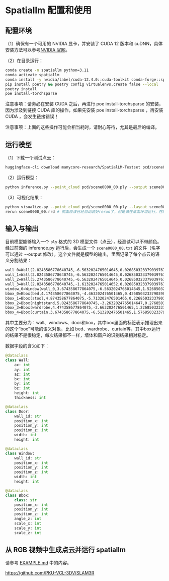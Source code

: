# Spatiallm 配置和使用

## 配置环境

（1）确保有一个可用的 NVIDIA 显卡，并安装了 CUDA 12 版本和 cuDNN，具体安装方法可以参考[NVIDIA 官网](https://docs.nvidia.com/cuda/cuda-installation-guide-linux/)。

（2）在目录运行：

```bash
conda create -n spatiallm python=3.11
conda activate spatiallm
conda install -y nvidia/label/cuda-12.4.0::cuda-toolkit conda-forge::sparsehash
pip install poetry && poetry config virtualenvs.create false --local
poetry install
poe install-torchsparse 
```

注意事项：请务必在安装 CUDA 之后，再进行 poe install-torchsparse 的安装，因为涉及到链接 CUDA 库的操作，如果先安装 poe install-torchsparse ，再安装 CUDA ，会发生链接错误！

注意事项：上面的这些操作可能会相当耗时，请耐心等待，尤其是最后的编译。

## 运行模型

（1）下载一个测试点云：

```bash
huggingface-cli download manycore-research/SpatialLM-Testset pcd/scene0000_00.ply --repo-type dataset --local-dir .
```

（2）运行模型：

```bash
python inference.py --point_cloud pcd/scene0000_00.ply --output scene0000_00.txt --model_path manycore-research/SpatialLM-Llama-1B
```

（3）可视化结果：

```bash
python visualize.py --point_cloud pcd/scene0000_00.ply --layout scene0000_00.txt --save scene0000_00.rrd
rerun scene0000_00.rrd # 前面应该已经自动装好rerun了，但是请在桌面环境运行，在SSH运行则会无法启动display
```

## 输入与输出

目前模型能够输入一个 `ply` 格式的 3D 模型文件（点云），经测试可以不带颜色。经过前面的 inference.py 运行后，会生成一个 `scene0000_00.txt` 的文件（名字可以通过 --output 修改），这个文件就是模型的输出，里面记录了每个点云的语义分割结果：

```txt
wall_0=Wall(2.0243586778640745,-6.5632024765014645,0.026850323379039767,5.2743586778640745,-6.5632024765014645,0.026850323379039767,2.68,0.0)
wall_1=Wall(2.0243586778640745,-6.5632024765014645,0.026850323379039767,2.0243586778640745,-1.6132024765014652,0.026850323379039767,2.68,0.0)
wall_2=Wall(5.2743586778640745,-6.5632024765014645,0.026850323379039767,5.2743586778640745,-1.6132024765014652,0.026850323379039767,2.68,0.0)
wall_3=Wall(2.0243586778640745,-1.6132024765014652,0.026850323379039767,5.2743586778640745,-1.6132024765014652,0.026850323379039767,2.68,0.0)
window_0=Window(wall_0,3.674358677864075,-6.5632024765014645,1.5268503233790398,3.2,1.72)
bbox_0=Bbox(bed,4.174358677864075,-4.463202476501465,0.4268503233790398,-1.5708000000000002,1.8125,2.21875,0.8125)
bbox_1=Bbox(stool,4.874358677864075,-5.713202476501465,0.22685032337903976,-1.5708000000000002,0.375,0.375,0.375)
bbox_2=Bbox(nightstand,5.0243586778640745,-3.2632024765014647,0.27685032337903975,-1.5708000000000002,0.53125,0.40625,0.46875)
bbox_3=Bbox(wardrobe,4.474358677864075,-2.663202476501465,1.2268503233790398,-3.1416,1.5625,0.53125,2.375)
bbox_4=Bbox(curtain,3.674358677864075,-6.513202476501465,1.5768503233790399,-3.1416,3.1875,0.125,1.9375)
```

其中主要分为：wall、windows、door和box，其中box里面的标签表示推理出来的这个“box”可能的语义对象，比如 bed、wardrobe、curtain等，其中box运行的结果不是很稳定，每次结果都不一样，墙体和窗户的识别结果相对稳定。

数据字段的含义如下：

```python
@dataclass
class Wall:
    ax: int
    ay: int
    az: int
    bx: int
    by: int
    bz: int
    height: int
    thickness: int

@dataclass
class Door:
    wall_id: str
    position_x: int
    position_y: int
    position_z: int
    width: int
    height: int

@dataclass
class Window:
    wall_id: str
    position_x: int
    position_y: int
    position_z: int
    width: int
    height: int

@dataclass
class Bbox:
    class: str
    position_x: int
    position_y: int
    position_z: int
    angle_z: int
    scale_x: int
    scale_y: int
    scale_z: int
```

## 从 RGB 视频中生成点云并运行 spatiallm

请参考 [EXAMPLE.md](./EXAMPLE.md) 中的内容。

https://github.com/PKU-VCL-3DV/SLAM3R